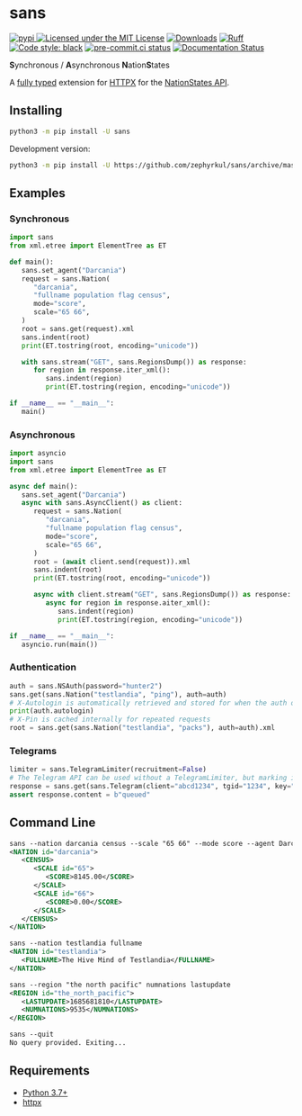 # sans

[![pypi](https://img.shields.io/pypi/v/sans.svg) ![Licensed under the MIT License](https://img.shields.io/pypi/l/sans.svg)](https://pypi.org/project/sans/)
[![Downloads](https://static.pepy.tech/badge/sans)](https://pepy.tech/project/sans)
[![Ruff](https://img.shields.io/endpoint?url=https://raw.githubusercontent.com/charliermarsh/ruff/main/assets/badge/v2.json)](https://github.com/charliermarsh/ruff)
[![Code style: black](https://img.shields.io/badge/code%20style-black-000000.svg)](https://github.com/psf/black)
[![pre-commit.ci status](https://results.pre-commit.ci/badge/github/Zephyrkul/sans/master.svg)](https://results.pre-commit.ci/latest/github/Zephyrkul/sans/master)
[![Documentation Status](https://readthedocs.org/projects/sans/badge/?version=latest)](http://sans.readthedocs.org/en/latest/?badge=latest)

**S**ynchronous / **A**synchronous **N**ation**S**tates

A [fully typed](https://docs.python.org/3/library/typing.html>) extension for [HTTPX](https://www.python-httpx.org/) for the [NationStates API](https://www.nationstates.net/pages/api.html).

## Installing

```sh
python3 -m pip install -U sans
```

Development version:

```sh
python3 -m pip install -U https://github.com/zephyrkul/sans/archive/master.zip#egg=sans
```

## Examples

### Synchronous

```py
import sans
from xml.etree import ElementTree as ET

def main():
   sans.set_agent("Darcania")
   request = sans.Nation(
      "darcania",
      "fullname population flag census",
      mode="score",
      scale="65 66",
   )
   root = sans.get(request).xml
   sans.indent(root)
   print(ET.tostring(root, encoding="unicode"))

   with sans.stream("GET", sans.RegionsDump()) as response:
      for region in response.iter_xml():
         sans.indent(region)
         print(ET.tostring(region, encoding="unicode"))

if __name__ == "__main__":
   main()
```

### Asynchronous

```py
import asyncio
import sans
from xml.etree import ElementTree as ET

async def main():
   sans.set_agent("Darcania")
   async with sans.AsyncClient() as client:
      request = sans.Nation(
         "darcania",
         "fullname population flag census",
         mode="score",
         scale="65 66",
      )
      root = (await client.send(request)).xml
      sans.indent(root)
      print(ET.tostring(root, encoding="unicode"))

      async with client.stream("GET", sans.RegionsDump()) as response:
         async for region in response.aiter_xml():
            sans.indent(region)
            print(ET.tostring(region, encoding="unicode"))

if __name__ == "__main__":
   asyncio.run(main())
```

### Authentication

```py
auth = sans.NSAuth(password="hunter2")
sans.get(sans.Nation("testlandia", "ping"), auth=auth)
# X-Autologin is automatically retrieved and stored for when the auth object is re-used
print(auth.autologin)
# X-Pin is cached internally for repeated requests
root = sans.get(sans.Nation("testlandia", "packs"), auth=auth).xml
```

### Telegrams

```py
limiter = sans.TelegramLimiter(recruitment=False)
# The Telegram API can be used without a TelegramLimiter, but marking it ahead of time can save an API call.
response = sans.get(sans.Telegram(client="abcd1234", tgid="1234", key="abcdef1234567890", to="testlandia"), auth=limiter)
assert response.content = b"queued"
```

## Command Line

```xml
sans --nation darcania census --scale "65 66" --mode score --agent Darcania
<NATION id="darcania">
   <CENSUS>
      <SCALE id="65">
         <SCORE>8145.00</SCORE>
      </SCALE>
      <SCALE id="66">
         <SCORE>0.00</SCORE>
      </SCALE>
   </CENSUS>
</NATION>

sans --nation testlandia fullname
<NATION id="testlandia">
   <FULLNAME>The Hive Mind of Testlandia</FULLNAME>
</NATION>

sans --region "the north pacific" numnations lastupdate
<REGION id="the_north_pacific">
   <LASTUPDATE>1685681810</LASTUPDATE>
   <NUMNATIONS>9535</NUMNATIONS>
</REGION>

sans --quit
No query provided. Exiting...
```

## Requirements

- [Python 3.7+](https://www.python.org/)
- [httpx](https://pypi.org/project/httpx/)
